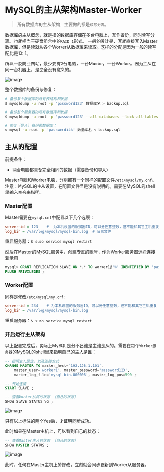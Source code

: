 # MySQL的主从架构Master-Worker

> 所有数据库的主从架构，主要做的都是`读写分离`。

数据库的主从概念，就是指的数据库存储在多台电脑上，互作备份，同时读写分离。也就相当于硬盘组合中的`RAID 1`形式。
一般的设计是，写就直接写入Master数据库，但是读就从各个Worker从数据库来读取。这样的分配是因为一般的读写配比是10: 1。

所以一般商业网站，最少要有2台电脑，一台Master，一台Worker。因为主从在同一台机器上，是完全没有意义的。

![image](https://user-images.githubusercontent.com/14041622/48952832-9f294580-ef7e-11e8-9ef5-6e32dce1377d.png)


整个数据库的备份与修复：
```sh
# 备份某个数据库的所有表结构和数据
$ mysqldump -u root -p "password123" 数据库名 > backup.sql

# 备份整个服务器的所有数据库和数据
$ mysqldump -u root -p "password123" --all-databases --lock-all-tables > master_db.sql

# 修复（导入）备份的数据库：
$ mysql -u root -p "password123" 数据库名 < backup.sql
```


## 主从的配置

前提条件：
- 两台电脑都具备完全相同的数据（需要备份和导入）

Master电脑和Worker电脑，分别都有一个同样的配置文件`/etc/mysql/my.cnf`。
注意：MySQL的主从设置，在配置文件里是没有说明的。需要在MySQL的shell里输入命令来指明。

### Master配置

Master需要在`mysql.cnf`中配置以下几个选项：
```ini
server-id = 123    #  为本机设置的服务器ID，可以是任意整数，但不能和其它主机重复
log_bin = /var/log/mysql/mysql-bin.log  # 日志文件
```

重启服务器：`$ sudo service mysql restart`

然后在Master的MySQL服务中，创建专属的账号，作为Worker服务器远程连接登录用：
```sql
mysql> GRANT REPLICATION SLAVE ON *.* TO worker1@'%' IDENTIFIED BY 'password123' ;
FLUSH PRIVILEGES ;
```


### Worker配置

同样是修改`/etc/mysql/my.cnf`:
```ini
server-id = 234    # 为本机设置的服务器ID，可以是任意整数，但不能和其它主机重复
log_bin = /var/log/mysql/mysql-bin.log
```

重启服务器：`$ sudo service mysql restart`


### 开启运行主从架构

以上配置完成后，实际上MySQL是分不出谁是主谁是从的。需要在每个`Worker服务器`的MySQL的shell里来指明自己的主人是谁：
```sql
-- 指明主人是谁，以及连接方式
CHANGE MASTER TO master_host='192.168.1.101', 
    master_user='worker1', master_password='password123', 
    master_log_file='mysql-bin.000006', master_log_pos=590 ;

-- 开始连接
START SLAVE ;

-- 查看Worker从属的状态 （自己的状态）
SHOW SLAVE STATUS \G ; 
```
![image](https://user-images.githubusercontent.com/14041622/48955608-aa35a300-ef89-11e8-966a-9a27a096285e.png)

只有以上标注的两个Yes后，才证明同步成功。


此时如果在Master主机上，可以看到自己的状态：
```sql
-- 查看Master主人的状态 （自己的状态）
SHOW MASTER STATUS ;
```
![image](https://user-images.githubusercontent.com/14041622/48955581-8a9e7a80-ef89-11e8-9c63-dea93b6c3580.png)


此时，任何在Master主机上的修改，立刻就会同步更新到Worker从服务器。